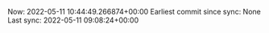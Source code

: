 Now: 2022-05-11 10:44:49.266874+00:00 Earliest commit since sync: None Last sync: 2022-05-11 09:08:24+00:00

